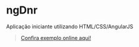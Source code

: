 # ngDnr
Aplicação iniciante utilizando HTML/CSS/AngularJS
> [Confira exemplo online aqui!](http://dennerevaldt.github.io/ngDnr) 
